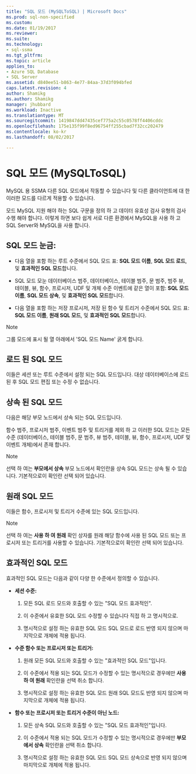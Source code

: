```yaml
---
title: "SQL 모드 (MySQLToSQL) | Microsoft Docs"
ms.prod: sql-non-specified
ms.custom: 
ms.date: 01/19/2017
ms.reviewer: 
ms.suite: 
ms.technology:
- sql-ssma
ms.tgt_pltfrm: 
ms.topic: article
applies_to:
- Azure SQL Database
- SQL Server
ms.assetid: d840ee51-b863-4e77-84aa-37d3f094bfed
caps.latest.revision: 4
author: Shamikg
ms.author: Shamikg
manager: jhubbard
ms.workload: Inactive
ms.translationtype: MT
ms.sourcegitcommit: 1419847dd47435cef775a2c55c0578ff4406cddc
ms.openlocfilehash: 175e135f99f8ed96754ff255cbad7f32cc202479
ms.contentlocale: ko-kr
ms.lasthandoff: 08/02/2017

---
```

# <a name="sql-modes-mysqltosql"></a>SQL 모드 (MySQLToSQL)
MySQL 용 SSMA 다른 SQL 모드에서 작동할 수 있습니다 및 다른 클라이언트에 대 한 이러한 모드를 다르게 적용할 수 있습니다.  
  
모드 MySQL 지원 해야 하는 SQL 구문을 정의 하 고 데이터 유효성 검사 유형의 검사 수행 해야 합니다. 이렇게 하면 보다 쉽게 서로 다른 환경에서 MySQL을 사용 하 고 SQL Server와 MySQL을 사용 합니다.  
  
## <a name="sql-modes-grid"></a>SQL 모드 눈금:  
  
-   다음 열을 포함 하는 루트 수준에서 SQL 모드 표: **SQL 모드 이름**, **SQL 모드 로드**, 및 **효과적인 SQL 모드**합니다.  
  
-   SQL 모드 모눈 데이터베이스 범주, 데이터베이스, 테이블 범주, 문 범주, 범주 뷰, 테이블, 뷰, 함수, 프로시저, UDF 및 개체 수준 이벤트에 같은 열이 포함: **SQL 모드 이름**, **SQL 모드 상속**, 및 **효과적인 SQL 모드**합니다.  
  
-   다음 열을 포함 하는 저장 프로시저, 저장 된 함수 및 트리거 수준에서 SQL 모드 표: **SQL 모드 이름**, **원래 SQL 모드**, 및 **효과적인 SQL 모드**합니다.  
  
> [!NOTE]  
> 그룹 모드에 표시 될 열 아래에서 'SQL 모드 Name' 굵게 합니다.  
  
## <a name="loaded-sql-modes"></a>로드 된 SQL 모드  
이들은 세션 또는 루트 수준에서 설정 되는 SQL 모드입니다. 대상 데이터베이스에 로드 된 후 SQL 모드 편집 또는 수정 수 없습니다.  
  
## <a name="inherited-sql-modes"></a>상속 된 SQL 모드  
다음은 해당 부모 노드에서 상속 되는 SQL 모드입니다.  
  
함수 범주, 프로시저 범주, 이벤트 범주 및 트리거를 제외 하 고 이러한 SQL 모드는 모든 수준 (데이터베이스, 테이블 범주, 문 범주, 뷰 범주, 테이블, 뷰, 함수, 프로시저, UDF 및 이벤트 개체)에서 존재 합니다.  
  
> [!NOTE]  
> 선택 하 여는 **부모에서 상속** 부모 노드에서 확인란을 상속 SQL 모드는 상속 될 수 있습니다. 기본적으로이 확인란 선택 되어 있습니다.  
  
## <a name="original-sql-modes"></a>원래 SQL 모드  
이들은 함수, 프로시저 및 트리거 수준에 있는 SQL 모드입니다.  
  
> [!NOTE]  
> 선택 하 여는 **사용 하 여 원래** 확인 상자를 원래 해당 함수에 사용 된 SQL 모드 또는 프로시저 또는 트리거를 사용할 수 있습니다. 기본적으로이 확인란 선택 되어 있습니다.  
  
## <a name="effective-sql-modes"></a>효과적인 SQL 모드  
효과적인 SQL 모드는 다음과 같이 다양 한 수준에서 정의할 수 있습니다.  
  
-   **세션 수준:**  
  
    1.  모든 SQL 로드 모드와 호출할 수 있는 "SQL 모드 효과적인".  
  
    2.  이 수준에서 유효한 SQL 모드 수정할 수 있습니다 직접 하 고 명시적으로.  
  
    3.  명시적으로 설정 하는 유효한 SQL 모드 SQL 모드로 로드 반영 되지 않으며 마지막으로 개체에 적용 됩니다.  
  
-   **수준 함수 또는 프로시저 또는 트리거:**  
  
    1.  원래 모든 SQL 모드와 호출할 수 있는 "효과적인 SQL 모드"입니다.  
  
    2.  이 수준에서 적용 되는 SQL 모드가 수정할 수 있는 명시적으로 경우에만 **사용 하 여 원래** 확인란을 선택 취소 합니다.  
  
    3.  명시적으로 설정 하는 유효한 SQL 모드 원래 SQL 모드도 반영 되지 않으며 마지막으로 개체에 적용 됩니다.  
  
-   **함수 또는 프로시저 또는 트리거 수준이 아닌 노드:**  
  
    1.  모든 상속 SQL 모드와 호출할 수 있는 "SQL 모드 효과적인"입니다.  
  
    2.  이 수준에서 적용 되는 SQL 모드가 수정할 수 있는 명시적으로 경우에만 **부모에서 상속** 확인란을 선택 취소 합니다.  
  
    3.  명시적으로 설정 하는 유효한 SQL 모드 SQL 모드 상속으로 반영 되지 않으며 마지막으로 개체에 적용 됩니다.  
  

